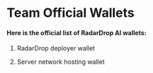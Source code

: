 # Team Official Wallets

#### Here is the official list of RadarDrop AI wallets:

1.  RadarDrop deployer wallet


2.  Server network hosting wallet

